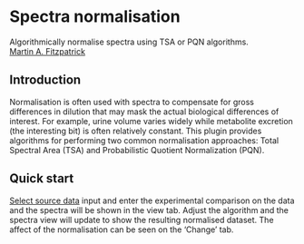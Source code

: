 Spectra normalisation
=====================

Algorithmically normalise spectra using TSA or PQN algorithms.  
[Martin A. Fitzpatrick][]

Introduction
------------

Normalisation is often used with spectra to compensate for gross differences in dilution that may mask the actual biological differences of interest. For example, urine volume varies widely while metabolite excretion (the interesting bit) is often relatively constant. This plugin provides algorithms for performing two common normalisation approaches: Total Spectral Area (TSA) and Probabilistic Quotient Normalization (PQN).

Quick start
-----------

[Select source data][] input and enter the experimental comparison on the data and the spectra will be shown in the view tab. Adjust the algorithm and the spectra view will update to show the resulting normalised dataset. The affect of the normalisation can be seen on the ‘Change’ tab.

  [Martin A. Fitzpatrick]: http://martinfitzpatrick.name/
  [Select source data]: pathomx://@view.id/default_actions/data_source/add